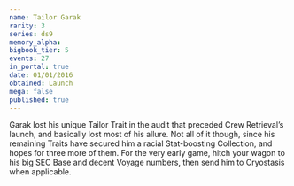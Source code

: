 ```yaml
---
name: Tailor Garak
rarity: 3
series: ds9
memory_alpha:
bigbook_tier: 5
events: 27
in_portal: true
date: 01/01/2016
obtained: Launch
mega: false
published: true
---
```


Garak lost his unique Tailor Trait in the audit that preceded Crew Retrieval’s launch, and basically lost most of his allure. Not all of it though, since his remaining Traits have secured him a racial Stat-boosting Collection, and hopes for three more of them. For the very early game, hitch your wagon to his big SEC Base and decent Voyage numbers, then send him to Cryostasis when applicable.
